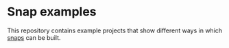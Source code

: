 # Snap examples

This repository contains example projects that show different ways in which
[snaps](https://snapcraft.io/docs) can be built.
